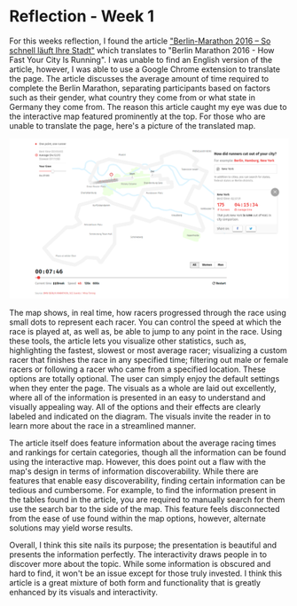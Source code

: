 # Reflection - Week 1

For this weeks reflection, I found the article ["Berlin-Marathon 2016 – So schnell läuft Ihre Stadt"](https://interaktiv.morgenpost.de/berlin-marathon-2016/) which translates to "Berlin Marathon 2016 - How Fast Your City Is Running". I was unable to find an English version of the article, however, I was able to use a Google Chrome extension to translate the page. The article discusses the average amount of time required to complete the Berlin Marathon, separating participants based on factors such as their gender, what country they come from or what state in Germany they come from. The reason this article caught my eye was due to the interactive map featured prominently at the top. For those who are unable to translate the page, here's a picture of the translated map.

![Screenshot](/images/week1.PNG)

The map shows, in real time, how racers progressed through the race using small dots to represent each racer. You can control the speed at which the race is played at, as well as, be able to jump to any point in the race. Using these tools, the article lets you visualize other statistics, such as, highlighting the fastest, slowest or most average racer; visualizing a custom racer that finishes the race in any specified time; filtering out male or female racers or following a racer who came from a specified location. These options are totally optional. The user can simply enjoy the default settings when they enter the page. The visuals as a whole are laid out excellently, where all of the information is presented in an easy to understand and visually appealing way. All of the options and their effects are clearly labeled and indicated on the diagram. The visuals invite the reader in to learn more about the race in a streamlined manner.

The article itself does feature information about the average racing times and rankings for certain categories, though all the information can be found using the interactive map. However, this does point out a flaw with the map's design in terms of information discoverability. While there are features that enable easy discoverability, finding certain information can be tedious and cumbersome. For example, to find the information present in the tables found in the article, you are required to manually search for them use the search bar to the side of the map. This feature feels disconnected from the ease of use found within the map options, however, alternate solutions may yield worse results.

Overall, I think this site nails its purpose; the presentation is beautiful and presents the information perfectly. The interactivity draws people in to discover more about the topic. While some information is obscured and hard to find, it won't be an issue except for those truly invested. I think this article is a great mixture of both form and functionality that is greatly enhanced by its visuals and interactivity.
